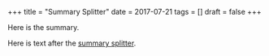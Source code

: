 +++
title = "Summary Splitter"
date = 2017-07-21
tags = []
draft = false
+++

Here is the summary.

<!--more-->

Here is text after the [summary splitter](https://gohugo.io/content-management/summaries#user-defined-manual-summary-splitting).
